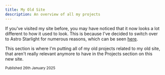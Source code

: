 ```yaml
---
title: My Old Site
description: An overview of all my projects
---
```


If you've visited my site before, you may have noticed that it now looks a lot different to how it used to look. This is because I've decided to switch over to Astro Starlight for numerous reasons, which can be seen [here](/projects/web-history).

This section is where I'm putting all of my old projects related to my old site, that aren't really relevant anymore to have in the Projects section on this new site.

<sub>Published 26th January 2025</sub>